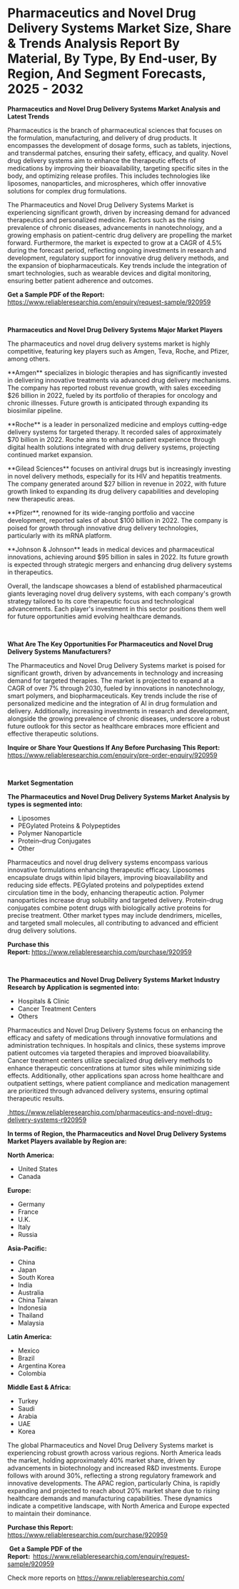 <p><h1>Pharmaceutics and Novel Drug Delivery Systems Market Size, Share & Trends Analysis Report By Material, By Type, By End-user, By Region, And Segment Forecasts, 2025 - 2032</h1></p><p><strong>Pharmaceutics and Novel Drug Delivery Systems Market Analysis and Latest Trends</strong></p>
<p><p>Pharmaceutics is the branch of pharmaceutical sciences that focuses on the formulation, manufacturing, and delivery of drug products. It encompasses the development of dosage forms, such as tablets, injections, and transdermal patches, ensuring their safety, efficacy, and quality. Novel drug delivery systems aim to enhance the therapeutic effects of medications by improving their bioavailability, targeting specific sites in the body, and optimizing release profiles. This includes technologies like liposomes, nanoparticles, and microspheres, which offer innovative solutions for complex drug formulations.</p><p>The Pharmaceutics and Novel Drug Delivery Systems Market is experiencing significant growth, driven by increasing demand for advanced therapeutics and personalized medicine. Factors such as the rising prevalence of chronic diseases, advancements in nanotechnology, and a growing emphasis on patient-centric drug delivery are propelling the market forward. Furthermore, the market is expected to grow at a CAGR of 4.5% during the forecast period, reflecting ongoing investments in research and development, regulatory support for innovative drug delivery methods, and the expansion of biopharmaceuticals. Key trends include the integration of smart technologies, such as wearable devices and digital monitoring, ensuring better patient adherence and outcomes.</p></p>
<p><strong>Get a Sample PDF of the Report:&nbsp;</strong> <a href="https://www.reliableresearchiq.com/enquiry/request-sample/920959?utm_campaign=2269&utm_medium=2&utm_source=Github&utm_content=ia&utm_term=07032025&utm_id=pharmaceutics-and-novel-drug-delivery-systems">https://www.reliableresearchiq.com/enquiry/request-sample/920959</a></p>
<p>&nbsp;</p>
<p><strong>Pharmaceutics and Novel Drug Delivery Systems Major Market Players</strong></p>
<p><p>The pharmaceutics and novel drug delivery systems market is highly competitive, featuring key players such as Amgen, Teva, Roche, and Pfizer, among others. </p><p>**Amgen** specializes in biologic therapies and has significantly invested in delivering innovative treatments via advanced drug delivery mechanisms. The company has reported robust revenue growth, with sales exceeding $26 billion in 2022, fueled by its portfolio of therapies for oncology and chronic illnesses. Future growth is anticipated through expanding its biosimilar pipeline.</p><p>**Roche** is a leader in personalized medicine and employs cutting-edge delivery systems for targeted therapy. It recorded sales of approximately $70 billion in 2022. Roche aims to enhance patient experience through digital health solutions integrated with drug delivery systems, projecting continued market expansion.</p><p>**Gilead Sciences** focuses on antiviral drugs but is increasingly investing in novel delivery methods, especially for its HIV and hepatitis treatments. The company generated around $27 billion in revenue in 2022, with future growth linked to expanding its drug delivery capabilities and developing new therapeutic areas.</p><p>**Pfizer**, renowned for its wide-ranging portfolio and vaccine development, reported sales of about $100 billion in 2022. The company is poised for growth through innovative drug delivery technologies, particularly with its mRNA platform. </p><p>**Johnson & Johnson** leads in medical devices and pharmaceutical innovations, achieving around $95 billion in sales in 2022. Its future growth is expected through strategic mergers and enhancing drug delivery systems in therapeutics.</p><p>Overall, the landscape showcases a blend of established pharmaceutical giants leveraging novel drug delivery systems, with each company's growth strategy tailored to its core therapeutic focus and technological advancements. Each player's investment in this sector positions them well for future opportunities amid evolving healthcare demands.</p></p>
<p>&nbsp;</p>
<p><strong>What Are The Key Opportunities For Pharmaceutics and Novel Drug Delivery Systems Manufacturers?</strong></p>
<p><p>The Pharmaceutics and Novel Drug Delivery Systems market is poised for significant growth, driven by advancements in technology and increasing demand for targeted therapies. The market is projected to expand at a CAGR of over 7% through 2030, fueled by innovations in nanotechnology, smart polymers, and biopharmaceuticals. Key trends include the rise of personalized medicine and the integration of AI in drug formulation and delivery. Additionally, increasing investments in research and development, alongside the growing prevalence of chronic diseases, underscore a robust future outlook for this sector as healthcare embraces more efficient and effective therapeutic solutions.</p></p>
<p><strong>Inquire or Share Your Questions If Any Before Purchasing This Report:</strong> <a href="https://www.reliableresearchiq.com/enquiry/pre-order-enquiry/920959?utm_campaign=2269&utm_medium=2&utm_source=Github&utm_content=ia&utm_term=07032025&utm_id=pharmaceutics-and-novel-drug-delivery-systems">https://www.reliableresearchiq.com/enquiry/pre-order-enquiry/920959</a></p>
<p>&nbsp;</p>
<p><strong>Market Segmentation</strong></p>
<p><strong>The Pharmaceutics and Novel Drug Delivery Systems Market Analysis by types is segmented into:</strong></p>
<p><ul><li>Liposomes</li><li>PEGylated Proteins & Polypeptides</li><li>Polymer Nanoparticle</li><li>Protein–drug Conjugates</li><li>Other</li></ul></p>
<p><p>Pharmaceutics and novel drug delivery systems encompass various innovative formulations enhancing therapeutic efficacy. Liposomes encapsulate drugs within lipid bilayers, improving bioavailability and reducing side effects. PEGylated proteins and polypeptides extend circulation time in the body, enhancing therapeutic action. Polymer nanoparticles increase drug solubility and targeted delivery. Protein-drug conjugates combine potent drugs with biologically active proteins for precise treatment. Other market types may include dendrimers, micelles, and targeted small molecules, all contributing to advanced and efficient drug delivery solutions.</p></p>
<p><strong>Purchase this Report:&nbsp;</strong><a href="https://www.reliableresearchiq.com/purchase/920959?utm_campaign=2269&utm_medium=2&utm_source=Github&utm_content=ia&utm_term=07032025&utm_id=pharmaceutics-and-novel-drug-delivery-systems">https://www.reliableresearchiq.com/purchase/920959</a></p>
<p>&nbsp;</p>
<p><strong>The Pharmaceutics and Novel Drug Delivery Systems Market Industry Research by Application is segmented into:</strong></p>
<p><ul><li>Hospitals & Clinic</li><li>Cancer Treatment Centers</li><li>Others</li></ul></p>
<p><p>Pharmaceutics and Novel Drug Delivery Systems focus on enhancing the efficacy and safety of medications through innovative formulations and administration techniques. In hospitals and clinics, these systems improve patient outcomes via targeted therapies and improved bioavailability. Cancer treatment centers utilize specialized drug delivery methods to enhance therapeutic concentrations at tumor sites while minimizing side effects. Additionally, other applications span across home healthcare and outpatient settings, where patient compliance and medication management are prioritized through advanced delivery systems, ensuring optimal therapeutic results.</p></p>
<p><a href="https://www.reliableresearchiq.com/pharmaceutics-and-novel-drug-delivery-systems-r920959?utm_campaign=2269&utm_medium=2&utm_source=Github&utm_content=ia&utm_term=07032025&utm_id=pharmaceutics-and-novel-drug-delivery-systems">&nbsp;https://www.reliableresearchiq.com/pharmaceutics-and-novel-drug-delivery-systems-r920959</a></p>
<p><strong>In terms of Region, the Pharmaceutics and Novel Drug Delivery Systems Market Players available by Region are:</strong></p>
<p>
    <p> <strong> North America: </strong>
        <ul>
            <li>United States</li>
            <li>Canada</li>
        </ul>
        </p> 
    <p> <strong> Europe: </strong>
        <ul>
            <li>Germany</li>
            <li>France</li>
            <li>U.K.</li>
            <li>Italy</li>
            <li>Russia</li>
        </ul>
        </p> 
    <p> <strong> Asia-Pacific: </strong>
        <ul>
            <li>China</li>
            <li>Japan</li>
            <li>South Korea</li>
            <li>India</li>
            <li>Australia</li>
            <li>China Taiwan</li>
            <li>Indonesia</li>
            <li>Thailand</li>
            <li>Malaysia</li>
        </ul>
        </p> 
    <p> <strong> Latin America: </strong>
        <ul>
            <li>Mexico</li>
            <li>Brazil</li>
            <li>Argentina Korea</li>
            <li>Colombia</li>
        </ul>
        </p> 
    <p> <strong> Middle East & Africa: </strong>
        <ul>
            <li>Turkey</li>
            <li>Saudi</li>
            <li>Arabia</li>
            <li>UAE</li>
            <li>Korea</li>
        </ul>
    </p>
    </p>
<p><p>The global Pharmaceutics and Novel Drug Delivery Systems market is experiencing robust growth across various regions. North America leads the market, holding approximately 40% market share, driven by advancements in biotechnology and increased R&D investments. Europe follows with around 30%, reflecting a strong regulatory framework and innovative developments. The APAC region, particularly China, is rapidly expanding and projected to reach about 20% market share due to rising healthcare demands and manufacturing capabilities. These dynamics indicate a competitive landscape, with North America and Europe expected to maintain their dominance.</p></p>
<p><strong>Purchase this Report: </strong><a href="https://www.reliableresearchiq.com/purchase/920959?utm_campaign=2269&utm_medium=2&utm_source=Github&utm_content=ia&utm_term=07032025&utm_id=pharmaceutics-and-novel-drug-delivery-systems">https://www.reliableresearchiq.com/purchase/920959</a></p>
<p>&nbsp;<strong>Get a Sample PDF of the Report:&nbsp;&nbsp;</strong><a href="https://www.reliableresearchiq.com/enquiry/request-sample/920959?utm_campaign=2269&utm_medium=2&utm_source=Github&utm_content=ia&utm_term=07032025&utm_id=pharmaceutics-and-novel-drug-delivery-systems">https://www.reliableresearchiq.com/enquiry/request-sample/920959</a></p>
<p><strong></strong></p>
<p>Check more reports on <a href="https://www.reliableresearchiq.com/?utm_campaign=2269&utm_medium=2&utm_source=Github&utm_content=ia&utm_term=07032025&utm_id=pharmaceutics-and-novel-drug-delivery-systems">https://www.reliableresearchiq.com/</a></p>